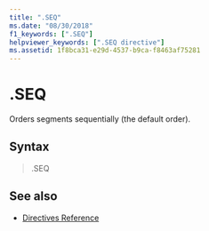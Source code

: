 ```yaml
---
title: ".SEQ"
ms.date: "08/30/2018"
f1_keywords: [".SEQ"]
helpviewer_keywords: [".SEQ directive"]
ms.assetid: 1f8bca31-e29d-4537-b9ca-f8463af75281
---
```

# .SEQ

Orders segments sequentially (the default order).

## Syntax

> .SEQ

## See also

- [Directives Reference](../../assembler/masm/directives-reference.md)
